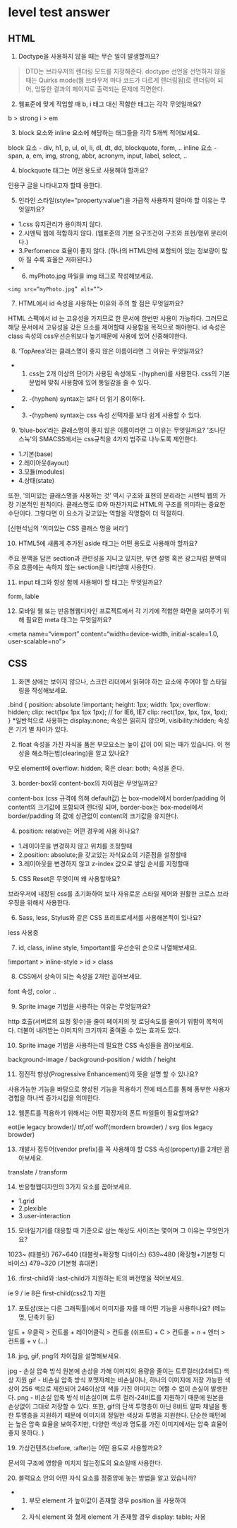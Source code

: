 # level test answer
## HTML
1. Doctype을 사용하지 않을 때는 무슨 일이 발생할까요?

 > DTD는 브라우저의 렌더링 모드를 지정해준다.
doctype 선언을 선언하지 않을 때는 Quirks mode(웹 브라우저 마다 코드가 다르게 렌더링됨)로 렌더링이 되어, 엉뚱한 결과의 페이지로 출력되는 문제에 직면한다.

2. 웹표준에 맞게 작업할 때 b, i 태그 대신 적합한 태그는 각각 무엇일까요?

b > strong
i > em

3. block 요소와 inline 요소에 해당하는 태그들을 각각 5개씩 적어보세요.

block 요소 - div, h1, p, ul, ol, li, dl, dt, dd, blockquote, form, ..
inline 요소 - span, a, em, img, strong, abbr, acronym, input, label, select, ..

4. blockquote 태그는 어떤 용도로 사용해야 할까요?

인용구 글을 나타내고자 할때 용한다.

5. 인라인 스타일(style=”property:value”)을 가급적 사용하지 말아야 할 이유는 무엇일까요?

+ 1.css 유지관리가 용이하지 않다.
+ 2.시멘틱 웹에 적합하지 않다.
   (웹표준의 기본 요구조건이 구조와 표현/행위 분리이다.)
+ 3.Perfomence 효율이 좋지 않다.
   (하나의 HTML안에 포함되어 있는 정보량이 많아 질 수록 효율은 저하된다.)
+ 6. myPhoto.jpg 파일을 img 태그로 작성해보세요.

```
<img src=“myPhoto.jpg” alt=“”>
```

7. HTML에서 id 속성을 사용하는 이유와 주의 할 점은 무엇일까요?

HTML 스팩에서 id 는 고유성을 가지므로 한 문서에 한번만 사용이 가능하다.
그러므로 해당 문서에서 고유성을 갖은 요소를 제어할때 사용함을 목적으로 해야한다. id 속성은 class 속성의 css우선순위보다 높기때문에 사용에 있어 신중해야한다.

8. ‘TopArea’라는 클래스명이 좋지 않은 이름이라면 그 이유는 무엇일까요?

+ 1. css는 2개 이상의 단어가 사용된 속성에도 -(hyphen)를 사용한다. 
   css의 기본 문법에 맞춰 사용함에 있어 통일감을 줄 수 있다.
+ 2. -(hyphen) syntax는 보다 더 읽기 용이하다.
+ 3. -(hyphen) syntax는 css 속성 선택자를 보다 쉽게 사용할 수 있다.

9. ‘blue-box’라는 클래스명이 좋지 않은 이름이라면 그 이유는 무엇일까요?
‘조나단 스눅'의 SMACSS에서는 css규칙을 4가지 범주로 나누도록 제안한다.

+ 1.기본(base)
+ 2.레이아웃(layout)
+ 3.모듈(modules)
+ 4.상태(state)

또한, '의미있는 클래스명을 사용하는 것’ 역시 구조와 표현의 분리라는 시맨틱 웹의 가장 기본적인 원칙이다. 클래스명도 ID와 마찬가지로 HTML의 구조를 의미하는 중요한 수단이다. 그렇다면 이 요소가 갖고있는 역할을 작명함이 더 적절하다.

[신현석님의 '의미있는 CSS 클래스 명을 써라’]

10. HTML5에 새롭게 추가된 aside 태그는 어떤 용도로 사용해야 할까요?

주요 문맥을 담은 section과 관련성을 지니고 있지만, 부연 설명 혹은 광고처럼 문맥의 주요 흐름에는 속하지 않는 section을 나타낼때 사용한다.

11. input 태그와 항상 함께 사용해야 할 태그는 무엇일까요?

form, lable

12. 모바일 웹 또는 반응형웹디자인 프로젝트에서 각 기기에 적합한 화면을 보여주기 위해 필요한 meta 태그는 무엇일까요?

<meta name=“viewport” content=“width=device-width, initial-scale=1.0, user-scalable=no”>

## CSS
1. 화면 상에는 보이지 않으나, 스크린 리더에서 읽혀야 하는 요소에 주어야 할 스타일링을 작성해보세요.

.bind {
position: absolute !important;
height: 1px; width: 1px;
overflow: hidden;
clip: rect(1px 1px 1px 1px); // for IE6, IE7
clip: rect(1px, 1px, 1px, 1px);
}
*일반적으로 사용하는 display:none; 속성은 읽히지 않으며,
visibility:hidden; 속성은 기기 별 차이가 있다.

2. float 속성을 가진 자식을 품은 부모요소는 높이 값이 0이 되는 때가 있습니다. 이 현상을 해소하는법(clearing)을 알고 있나요?

부모 element에 overflow: hidden; 혹은 clear: both; 속성을 준다.

3. border-box와 content-box의 차이점은 무엇일까요?

content-box (css 규격에 의해 default값) 는 box-model에서 border/padding 이 content의 크기값에 포함되여 렌더링 되며,
border-box는 box-model에서 border/padding 의 값에 상관없이 content의 크기값을 유지한다.

4. position: relative는 어떤 경우에 사용 하나요?

+ 1.레이아웃을 변경하지 않고 위치를 조정할때
+ 2.position: absolute;을 갖고있는 자식요소의 기준점을 설정할때
+ 3.레이아웃을 변경하지 않고 z-index 값으로 쌓임 순서를 지정할때

5. CSS Reset은 무엇이며 왜 사용할까요?

브라우저에 내장된 css를 초기화하여 보다 자유로운 스타일 제어와 원활한 크로스 브라우징을 위해서 사용한다.

6. Sass, less, Stylus와 같은 CSS 프리프로세서를 사용해본적이 있나요?

less 사용중

7. id, class, inline style, !important를 우선순위 순으로 나열해보세요.

!important > inline-style > id > class

8. CSS에서 상속이 되는 속성을 2개만 꼽아보세요.

font 속성, color .. 

9. Sprite image 기법을 사용하는 이유는 무엇일까요?

http 호출(서버로의 요청 횟수)을 줄여 페이지의 첫 로딩속도를 줄이기 위함이 목적이다. 더불어 내려받는 이미지의 크기까지 줄여줄 수 있는 효과도 있다.

10. Sprite image 기법을 사용하는데 필요한 CSS 속성들을 꼽아보세요.

background-image / background-position / width / height

11. 점진적 향상(Progressive Enhancement)의 뜻을 설명 할 수 있나요?

사용가능한 기능을 바탕으로 향상된 기능을 적용하기 전에 테스트를 통해 풍부한 사용자 경험을 하나씩 증가시킴을 의미한다.

12. 웹폰트를 적용하기 위해서는 어떤 확장자의 폰트 파일들이 필요할까요?

eot(ie legacy browder)/ ttf,otf woff(mordern browder) / svg (ios legacy browder)

13. 개발사 접두어(vendor prefix)를 꼭 사용해야 할 CSS 속성(property)를 2개만 꼽아보세요.

translate / transform

14. 반응형웹디자인의 3가지 요소를 꼽아보세요.

+ 1.grid
+ 2.plexible
+ 3.user-interaction

15. 모바일기기를 대응할 때 기준으로 삼는 해상도 사이즈는 몇이며 그 이유는 무엇인가요?

1023~ (태블릿)
767~640 (태블릿+확장형 디바이스)
639~480 (확장형+기본형 디바이스)
479~320 (기본형 휴대폰)

16. :first-child와 :last-child가 지원하는 IE의 버전명을 적어보세요.

ie 9 / ie 8은 first-child(css2.1) 지원

17. 포토샵(또는 다른 그래픽툴)에서 이미지를 자를 때 어떤 기능을 사용하나요? (메뉴명, 단축키 등)

알트 + 우클릭 > 컨트롤 + 레이어클릭 >  컨트롤 (쉬프트) + C > 컨트롤 + n + 엔터 > 컨트롤 + v
(…)

18. jpg, gif, png의 차이점을 설명해보세요.

jpg - 손실 압축 방식
원본에 손상을 가해 이미지의 용량을 줄이는 트루컬러(24비트) 색상 지원
gif - 비손실 압축 방식
포맷자체는 비손실이나, 하나의 이미지에 저장 가능한 색상이 256 색으로 제한되어 246이상의 색을 가진 이미지는 어쩔 수 없이 손실이 발생한다.
png - 비손실 압축 방식
비손실이며 트루 컬러-24비트를 지원하기 때문에 원본을 손상없이 그대로 저장할 수 있다.
또한, gif의 단색 투명층이 아닌 8비트 알파 채널을 통한 투명층을 지원하기 때문에 이미지의 정밀한 색상과 투명을 지원한다. 단순한 패턴에는 높은 압축 효율을 보여주지만, 다양한 색상과 명도를 가진 이미지에서는 압축 효율이 좋지 못하다. )

19. 가상컨텐츠(:before, :after)는 어떤 용도로 사용할까요?

문서의 구조에 영향을 미치지 않는정도의 요소일때 사용한다.

20. 블럭요소 안의 어떤 자식 요소를 정중앙에 놓는 방법을 알고 있습니까?

+ 1. 부모 element 가 높이값이 존재할 경우 position 을 사용하여
+ 2. 자식 element 와 형제 element 가 존재할 경우 display: table; 사용
